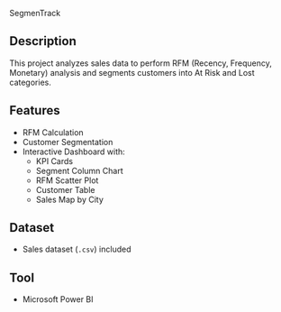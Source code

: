 SegmenTrack

## Description
This project analyzes sales data to perform RFM (Recency, Frequency, Monetary) analysis and segments customers into At Risk and Lost categories.

## Features
- RFM Calculation
- Customer Segmentation
- Interactive Dashboard with:
  - KPI Cards
  - Segment Column Chart
  - RFM Scatter Plot
  - Customer Table
  - Sales Map by City 

## Dataset
- Sales dataset (`.csv`) included

## Tool
- Microsoft Power BI
